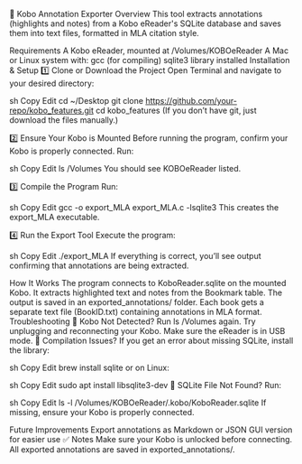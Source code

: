 📄 Kobo Annotation Exporter
Overview
This tool extracts annotations (highlights and notes) from a Kobo eReader's SQLite database and saves them into text files, formatted in MLA citation style.

Requirements
A Kobo eReader, mounted at /Volumes/KOBOeReader
A Mac or Linux system with:
gcc (for compiling)
sqlite3 library installed
Installation & Setup
1️⃣ Clone or Download the Project
Open Terminal and navigate to your desired directory:

sh
Copy
Edit
cd ~/Desktop
git clone https://github.com/your-repo/kobo_features.git
cd kobo_features
(If you don’t have git, just download the files manually.)

2️⃣ Ensure Your Kobo is Mounted
Before running the program, confirm your Kobo is properly connected. Run:

sh
Copy
Edit
ls /Volumes
You should see KOBOeReader listed.

3️⃣ Compile the Program
Run:

sh
Copy
Edit
gcc -o export_MLA export_MLA.c -lsqlite3
This creates the export_MLA executable.

4️⃣ Run the Export Tool
Execute the program:

sh
Copy
Edit
./export_MLA
If everything is correct, you’ll see output confirming that annotations are being extracted.

How It Works
The program connects to KoboReader.sqlite on the mounted Kobo.
It extracts highlighted text and notes from the Bookmark table.
The output is saved in an exported_annotations/ folder.
Each book gets a separate text file (BookID.txt) containing annotations in MLA format.
Troubleshooting
🔹 Kobo Not Detected?
Run ls /Volumes again.
Try unplugging and reconnecting your Kobo.
Make sure the eReader is in USB mode.
🔹 Compilation Issues?
If you get an error about missing SQLite, install the library:

sh
Copy
Edit
brew install sqlite
or on Linux:

sh
Copy
Edit
sudo apt install libsqlite3-dev
🔹 SQLite File Not Found?
Run:

sh
Copy
Edit
ls -l /Volumes/KOBOeReader/.kobo/KoboReader.sqlite
If missing, ensure your Kobo is properly connected.

Future Improvements
Export annotations as Markdown or JSON
GUI version for easier use
✅ Notes
Make sure your Kobo is unlocked before connecting.
All exported annotations are saved in exported_annotations/.
